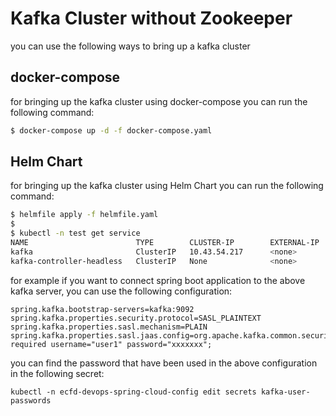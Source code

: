 # Kafka Cluster without Zookeeper
you can use the following ways to bring up a kafka cluster

## docker-compose
for bringing up the kafka cluster using docker-compose you can run the following command:

```bash
$ docker-compose up -d -f docker-compose.yaml
```

## Helm Chart
for bringing up the kafka cluster using Helm Chart you can run the following command:
```bash
$ helmfile apply -f helmfile.yaml
$ 
$ kubectl -n test get service
NAME                        TYPE        CLUSTER-IP        EXTERNAL-IP   PORT(S)                      AGE
kafka                       ClusterIP   10.43.54.217      <none>        9092/TCP                     3d4h
kafka-controller-headless   ClusterIP   None              <none>        9094/TCP,9092/TCP,9093/TCP   3d4h
```

for example if you want to connect spring boot application to the above kafka server, you can use the following configuration:
```commandline
spring.kafka.bootstrap-servers=kafka:9092
spring.kafka.properties.security.protocol=SASL_PLAINTEXT
spring.kafka.properties.sasl.mechanism=PLAIN
spring.kafka.properties.sasl.jaas.config=org.apache.kafka.common.security.plain.PlainLoginModule required username="user1" password="xxxxxxx";
```
you can find the password that have been used in the above configuration in the following secret:
```commandline
kubectl -n ecfd-devops-spring-cloud-config edit secrets kafka-user-passwords
```